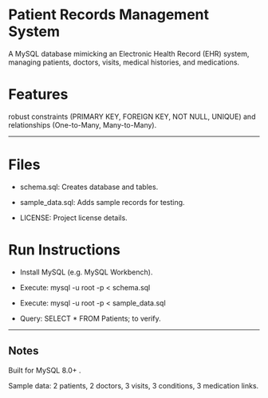 # Patient Records Management System
A MySQL database mimicking an Electronic Health Record (EHR) system, managing patients, doctors, visits, medical histories, and medications. 


# Features #

robust constraints (PRIMARY KEY, FOREIGN KEY, NOT NULL, UNIQUE) and relationships (One-to-Many, Many-to-Many).

----

#  Files

- schema.sql: Creates database and tables.

- sample_data.sql: Adds sample records for testing.

- LICENSE: Project license details.

# Run Instructions

- Install MySQL  (e.g. MySQL Workbench).

- Execute: mysql -u root -p < schema.sql

- Execute:  mysql -u root -p < sample_data.sql

- Query:  SELECT * FROM Patients; to verify.

---------

## Notes

Built for  MySQL 8.0+ .


 Sample data:  2 patients, 2 doctors, 3 visits, 3 conditions, 3 medication links.

